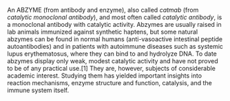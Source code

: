 An ABZYME (from antibody and enzyme), also called _catmab_ (from _catalytic monoclonal antibody_), and most often called _catalytic antibody_, is a monoclonal antibody with catalytic activity. Abzymes are usually raised in lab animals immunized against synthetic haptens, but some natural abzymes can be found in normal humans (anti-vasoactive intestinal peptide autoantibodies) and in patients with autoimmune diseases such as systemic lupus erythematosus, where they can bind to and hydrolyze DNA. To date abzymes display only weak, modest catalytic activity and have not proved to be of any practical use.[1] They are, however, subjects of considerable academic interest. Studying them has yielded important insights into reaction mechanisms, enzyme structure and function, catalysis, and the immune system itself.
